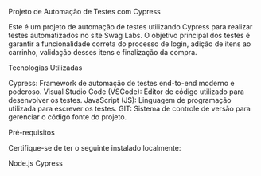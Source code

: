 Projeto de Automação de Testes com Cypress

Este é um projeto de automação de testes utilizando Cypress para realizar testes automatizados no site Swag Labs. O objetivo principal dos testes é garantir a funcionalidade correta do processo de login, adição de itens ao carrinho, validação desses itens e finalização da compra.

Tecnologias Utilizadas

Cypress: Framework de automação de testes end-to-end moderno e poderoso.
Visual Studio Code (VSCode): Editor de código utilizado para desenvolver os testes.
JavaScript (JS): Linguagem de programação utilizada para escrever os testes.
GIT: Sistema de controle de versão para gerenciar o código fonte do projeto.

Pré-requisitos

Certifique-se de ter o seguinte instalado localmente:

Node.js
Cypress
